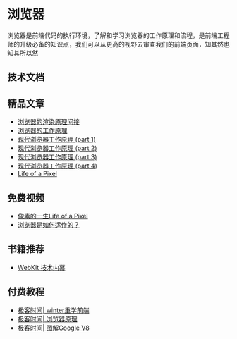# 浏览器
<!-- ['❌','✅','🔥','⭐'] -->

浏览器是前端代码的执行环境，了解和学习浏览器的工作原理和流程，是前端工程师的升级必备的知识点，我们可以从更高的视野去审查我们的前端页面，知其然也知其所以然


<roadmap :data="[
  {title:'浏览器工作原理',download:true,x:400,y:20},
  { title:'如何工作', 
    left:[
      ['从输入URL到页面显示',[0,-80,200]],
      ['v8'],
      ['网络'],
    ],
    right:[
      ['页面渲染'],
      ['JS执行逻辑'],
    ]
  } ,
  {title:'和面试官谈笑风生'}
]" />


## 技术文档
## 精品文章

* [浏览器的渲染原理间接](https://coolshell.cn/articles/9666.html)
* [浏览器的工作原理](https://www.html5rocks.com/zh/tutorials/internals/howbrowserswork/)
* [现代浏览器工作原理 (part 1)](https://developers.google.com/web/updates/2018/09/inside-browser-part1)
* [现代浏览器工作原理 (part 2)](https://developers.google.com/web/updates/2018/09/inside-browser-part2)
* [现代浏览器工作原理 (part 3)](https://developers.google.com/web/updates/2018/09/inside-browser-part3)
* [现代浏览器工作原理 (part 4)](https://developers.google.com/web/updates/2018/09/inside-browser-part4)
* [Life of a Pixel](https://docs.google.com/presentation/d/1boPxbgNrTU0ddsc144rcXayGA_WF53k96imRH8Mp34Y/edit#slide=id.g60f92a5151_40_1445)

## 免费视频
* [像素的一生Life of a Pixel](https://www.bilibili.com/video/av35265997/)
* [浏览器是如何运作的？](https://www.bilibili.com/video/BV1x54y1B7RE/)

## 书籍推荐

* [WebKit 技术内幕](https://book.douban.com/subject/25910556/)

## 付费教程

* [极客时间| winter重学前端](http://gk.link/a/10QbX)
* [极客时间| 浏览器原理](http://gk.link/a/10QaZ)
* [极客时间| 图解Google V8](http://gk.link/a/10Qb0)